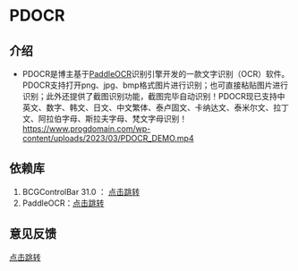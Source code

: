 # PDOCR

## 介绍

- PDOCR是博主基于[PaddleOCR](https://www.progdomain.com/wp-content/plugins/cp-link-open/link.php?a=aHR0cHM6Ly9naXRodWIuY29tL1BhZGRsZVBhZGRsZS9QYWRkbGVPQ1I=)识别引擎开发的一款文字识别（OCR）软件。PDOCR支持打开png、jpg、bmp格式图片进行识别；也可直接粘贴图片进行识别；此外还提供了截图识别功能，截图完毕自动识别！PDOCR现已支持中英文、数字、韩文、日文、中文繁体、泰卢固文、卡纳达文、泰米尔文、拉丁文、阿拉伯字母、斯拉夫字母、梵文字母识别！
https://www.progdomain.com/wp-content/uploads/2023/03/PDOCR_DEMO.mp4
## 依赖库

1. BCGControlBar 31.0 ： [点击跳转](https://bcgsoft.com/bcgcontrolbarpro.htm)
2. PaddleOCR：[点击跳转](https://github.com/PaddlePaddle/PaddleOCR)

## 意见反馈

[点击跳转](https://www.progdomain.com/pdocr/)
